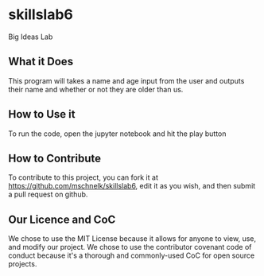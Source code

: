 # skillslab6
Big Ideas Lab

## What it Does
This program will takes a name and age input from the user and outputs their name and whether or not they are older than us.

## How to Use it
To run the code, open the jupyter notebook and hit the play button

## How to Contribute
To contribute to this project, you can fork it at https://github.com/mschnelk/skillslab6, edit it as you wish, and then submit a pull request on github.

## Our Licence and CoC
We chose to use the MIT License because it allows for anyone to view, use, and modify our project. 
We chose to use the contributor covenant code of conduct because it's a thorough and commonly-used CoC for open source projects. 